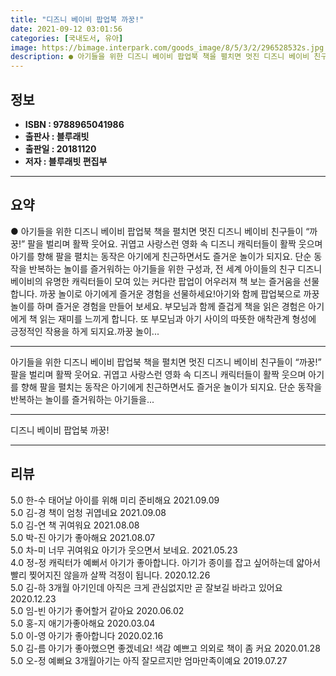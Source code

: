 ```yaml
---
title: "디즈니 베이비 팝업북 까꿍!"
date: 2021-09-12 03:01:56
categories: [국내도서, 유아]
image: https://bimage.interpark.com/goods_image/8/5/3/2/296528532s.jpg
description: ● 아기들을 위한 디즈니 베이비 팝업북 책을 펼치면 멋진 디즈니 베이비 친구들이 “까꿍!” 팔을 벌리며 활짝 웃어요. 귀엽고 사랑스런 영화 속 디즈니 캐릭터들이 활짝 웃으며 아기를 향해 팔을 펼치는 동작은 아기에게 친근하면서도 즐거운 놀이가 되지요. 단순 동작을 반복하는 놀이를 즐거워
---
```


## **정보**

- **ISBN : 9788965041986**
- **출판사 : 블루래빗**
- **출판일 : 20181120**
- **저자 : 블루래빗 편집부**

------



## **요약**

●  아기들을 위한 디즈니 베이비 팝업북 책을 펼치면 멋진 디즈니 베이비 친구들이 “까꿍!” 팔을 벌리며 활짝 웃어요. 귀엽고 사랑스런 영화 속 디즈니 캐릭터들이 활짝 웃으며 아기를 향해 팔을 펼치는 동작은 아기에게 친근하면서도 즐거운 놀이가 되지요. 단순 동작을 반복하는 놀이를 즐거워하는 아기들을 위한 구성과, 전 세계 아이들의 친구 디즈니 베이비의 유명한 캐릭터들이 모여 있는 커다란 팝업이 어우러져 책 보는 즐거움을 선물합니다. 까꿍 놀이로 아기에게 즐거운 경험을 선물하세요!아기와 함께 팝업북으로 까꿍 놀이를 하며 즐거운 경험을 만들어 보세요. 부모님과 함께 즐겁게 책을 읽은 경험은 아기에게 책 읽는 재미를 느끼게 합니다. 또 부모님과 아기 사이의 따뜻한 애착관계 형성에 긍정적인 작용을 하게 되지요.까꿍 놀이...

------

아기들을 위한 디즈니 베이비 팝업북 
책을 펼치면 멋진 디즈니 베이비 친구들이 “까꿍!” 팔을 벌리며 활짝 웃어요. 귀엽고 사랑스런 영화 속 디즈니 캐릭터들이 활짝 웃으며 아기를 향해 팔을 펼치는 동작은 아기에게 친근하면서도 즐거운 놀이가 되지요. 단순 동작을 반복하는 놀이를 즐거워하는 아기들을... 

------


디즈니 베이비 팝업북 까꿍! 

------


## **리뷰** 

5.0 한-수 태어날 아이를 위해 미리 준비해요 2021.09.09 <br/>5.0 김-경 책이 엄청 귀엽네요 2021.09.08 <br/>5.0 김-연 책 귀여워요 2021.08.08 <br/>5.0 박-진 아기가 좋아해요 2021.08.07 <br/>5.0 차-미 너무 귀여워요
아기가 웃으면서 보네요. 2021.05.23 <br/>4.0 정-정 캐릭터가 예뻐서 아기가 좋아합니다. 아기가 종이를 잡고 싶어하는데 얇아서 빨리 찢어지진 않을까 살짝 걱정이 됩니다. 2020.12.26 <br/>5.0 김-하 3개월 아기인데 아직은 크게 관심없지만 곧 잘보길 바라고 있어요 2020.12.23 <br/>5.0 임-빈 아기가 좋어할거 같아요 2020.06.02 <br/>5.0 홍-지 애기가좋아해요 2020.03.04 <br/>5.0 이-영 아기가 좋아합니다 2020.02.16 <br/>5.0 김-름 아기가 좋아했으면 좋겠네요!
색감 예쁘고 의외로 책이 좀 커요 2020.01.28 <br/>5.0 오-정 예뻐요 3개월아기는 아직 잘모르지만 엄마만족이예요 2019.07.27 <br/>